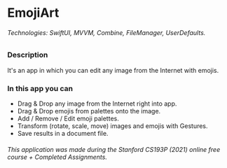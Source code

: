 # EmojiArt

###### Technologies: SwiftUI, MVVM, Combine, FileManager, UserDefaults.

### Description

It's an app in which you can edit any image from the Internet with emojis.

### In this app you can
- Drag & Drop any image from the Internet right into app.
- Drag & Drop emojis from palettes onto the image.
- Add / Remove / Edit emoji palettes.
- Transform (rotate, scale, move) images and emojis with Gestures.
- Save results in a document file.

###### This application was made during the Stanford CS193P (2021) online free course + Completed Assignments.
